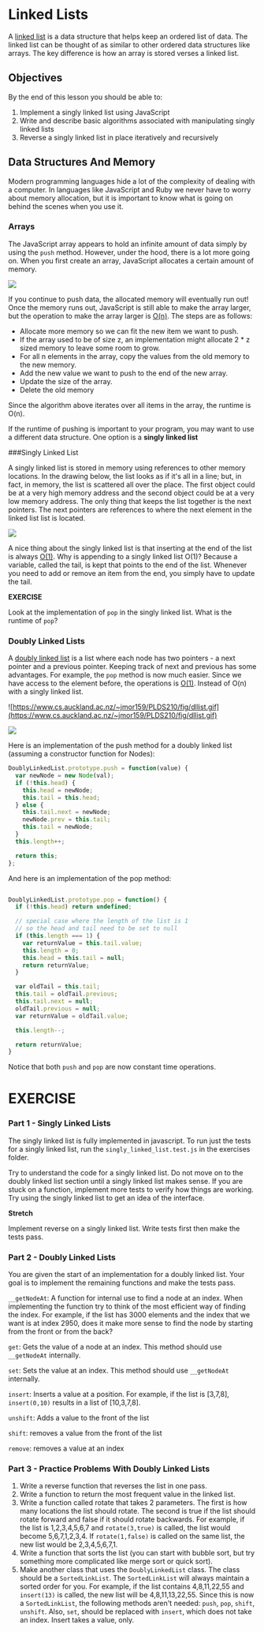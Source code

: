 # Linked Lists

A [linked list](https://en.wikipedia.org/wiki/Linked_list) is a data structure that helps keep an ordered list of data.  The linked list can be thought of as similar to other ordered data structures like arrays.  The key difference is how an array is stored verses a linked list.

## Objectives

By the end of this lesson you should be able to:

1. Implement a singly linked list using JavaScript
1. Write and describe basic algorithms associated with manipulating singly linked lists
1. Reverse a singly linked list in place iteratively and recursively

## Data Structures And Memory

Modern programming languages hide a lot of the complexity of dealing with a computer.  In languages like JavaScript and Ruby we never have to worry about memory allocation, but it is important to know what is going on behind the scenes when you use it.

### Arrays

The JavaScript array appears to hold an infinite amount of data simply by using the `push` method.  However, under the hood, there is a lot more going on.  When you first create an array, JavaScript allocates a certain amount of memory.

![](http://web.cs.ucla.edu/classes/winter12/cs111/scribe/1c/img4.jpg)

If you continue to push data, the allocated memory will eventually run out!  Once the memory runs out, JavaScript is still able to make the array larger, but the operation to make the array larger is [O(n)](https://en.wikipedia.org/wiki/Time_complexity#Linear_time).  The steps are as follows:

* Allocate more memory so we can fit the new item we want to push.
* If the array used to be of size z, an implementation might allocate 2 * z sized memory to leave some room to grow.
* For all n elements in the array, copy the values from the old memory to the new memory.
* Add the new value we want to push to the end of the new array.
* Update the size of the array.
* Delete the old memory

Since the algorithm above iterates over all items in the array, the runtime is O(n).

If the runtime of pushing is important to your program, you may want to use a different data structure.  One option is a **singly linked list**

###Singly Linked List

A singly linked list is stored in memory using references to other memory locations.  In the drawing below, the list looks as if it's all in a line; but, in fact, in memory, the list is scattered all over the place.  The first object could be at a very high memory address and the second object could be at a very low memory address.  The only thing that keeps the list together is the next pointers.  The next pointers are references to where the next element in the linked list list is located.

![](http://www.cs.usfca.edu/~srollins/courses/cs112-f07/web/notes/linkedlists/ll2.gif)

A nice thing about the singly linked list is that inserting at the end of the list is always [O(1)](https://en.wikipedia.org/wiki/Time_complexity#Constant_time).  Why is appending to a singly linked list O(1)? Because a variable, called the tail, is kept that points to the end of the list.  Whenever you need to add or remove an item from the end, you simply have to update the tail.

**EXERCISE**

Look at the implementation of `pop` in the singly linked list.  What is the runtime of `pop`?

### Doubly Linked Lists

A [doubly linked list](https://en.wikipedia.org/wiki/Doubly_linked_list) is a list where each node has two pointers - a next pointer and a previous pointer.  Keeping track of next and previous has some advantages.  For example, the `pop` method is now much easier.  Since we have access to the element before, the operations is [O(1)](https://en.wikipedia.org/wiki/Time_complexity#Constant_time).  Instead of O(n) with a singly linked list.

![https://www.cs.auckland.ac.nz/~jmor159/PLDS210/fig/dllist.gif](https://www.cs.auckland.ac.nz/~jmor159/PLDS210/fig/dllist.gif)

![](http://www.geeksforgeeks.org/wp-content/uploads/DLL3.jpg)

Here is an implementation of the push method for a doubly linked list (assuming a constructor function for Nodes):

```javascript
DoublyLinkedList.prototype.push = function(value) {
  var newNode = new Node(val);
  if (!this.head) {
    this.head = newNode;
    this.tail = this.head;
  } else {
    this.tail.next = newNode;
    newNode.prev = this.tail;
    this.tail = newNode;
  }
  this.length++;

  return this;
};
```

And here is an implementation of the pop method:

```javascript

DoublyLinkedList.prototype.pop = function() {
  if (!this.head) return undefined;

  // special case where the length of the list is 1
  // so the head and tail need to be set to null
  if (this.length === 1) {
    var returnValue = this.tail.value;
    this.length = 0;
    this.head = this.tail = null;
    return returnValue;
  }

  var oldTail = this.tail;
  this.tail = oldTail.previous;
  this.tail.next = null;
  oldTail.previous = null;
  var returnValue = oldTail.value;

  this.length--;

  return returnValue;
}
```

Notice that both `push` and `pop` are now constant time operations.

# EXERCISE

### Part 1 - Singly Linked Lists

The singly linked list is fully implemented in javascript.  To run just the tests for a singly linked list, run the  `singly_linked_list.test.js` in the exercises folder.

Try to understand the code for a singly linked list.  Do not move on to the doubly linked list section until a singly linked list makes sense.  If you are stuck on a function, implement more tests to verify how things are working.  Try using the singly linked list to get an idea of the interface.

**Stretch**

Implement reverse on a singly linked list.  Write tests first then make the tests pass.

### Part 2 - Doubly Linked Lists

You are given the start of an implementation for a doubly linked list.  Your goal is to implement the remaining functions and make the tests pass.

`__getNodeAt`: A function for internal use to find a node at an index.  When implementing the function try to think of the most efficient way of finding the index.  For example, if the list has 3000 elements and the index that we want is at index 2950, does it make more sense to find the node by starting from the front or from the back?

`get`: Gets the value of a node at an index.  This method should  use `__getNodeAt` internally.

`set`: Sets the value at an index.  This method should use `__getNodeAt` internally.

`insert`: Inserts a value at a position.  For example, if the list is [3,7,8], `insert(0,10)` results in a list of [10,3,7,8].

`unshift`: Adds a value to the front of the list

`shift`: removes a value from the front of the list

`remove`: removes a value at an index

### Part 3 - Practice Problems With Doubly Linked Lists

1. Write a reverse function that reverses the list in one pass.
1. Write a function to return the most frequent value in the linked list.
1. Write a function called rotate that takes 2 parameters.  The first is how many locations the list should rotate.  The second is true if the list should rotate forward and false if it should rotate backwards.  For example, if the list is 1,2,3,4,5,6,7 and `rotate(3,true)` is called, the list would become 5,6,7,1,2,3,4.  If `rotate(1,false)` is called on the same list, the new list would be 2,3,4,5,6,7,1.
1. Write a function that sorts the list (you can start with bubble sort, but try something more complicated like merge sort or quick sort).
1. Make another class that uses the `DoublyLinkedList` class.  The class should be a `SortedLinkList`.  The `SortedLinkList` will always maintain a sorted order for you.  For example, if the list contains 4,8,11,22,55 and `insert(13)` is called, the new list will be 4,8,11,13,22,55.  Since this is now a `SortedLinkList`, the following methods aren't needed: `push`, `pop`, `shift`, `unshift`.  Also, `set`, should be replaced with `insert`, which does not take an index.  Insert takes a value, only.
